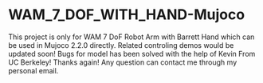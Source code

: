 # WAM_7_DOF_WITH_HAND-Mujoco
This project is only for WAM 7 DoF Robot Arm with Barrett Hand which can be used in Mujoco 2.2.0 directly. Related controling demos would be updated soon! Bugs for model has been solved with the help of Kevin From UC Berkeley! Thanks again! Any question can contact me through my personal email.
